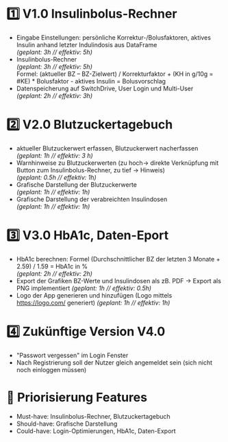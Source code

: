 # 1️⃣ V1.0 Insulinbolus-Rechner
- Eingabe Einstellungen: persönliche Korrektur-/Bolusfaktoren, aktives Insulin anhand letzter Indulindosis aus DataFrame  
*(geplant: 3h // effektiv: 5h)*
- Insulinbolus-Rechner  
*(geplant: 3h // effektiv: 5h)*  
Formel: (aktueller BZ – BZ-Zielwert) / Korrekturfaktor + (KH in g/10g = #KE) * Bolusfaktor - aktives Insulin = Bolusvorschlag
- Datenspeicherung auf SwitchDrive, User Login und Multi-User  
*(geplant: 2h // effektiv: 3h)*

# 2️⃣ V2.0 Blutzuckertagebuch
- aktueller Blutzuckerwert erfassen, Blutzuckerwert nacherfassen  
*(geplant: 1h // effektiv: 3 h)*
- Warnhinweise zu Blutzuckerwerten (zu hoch-> direkte Verknüpfung mit Button zum Insulinbolus-Rechner, zu tief -> Hinweis)  
*(geplant: 0.5h // effektiv: 1h)*
- Grafische Darstellung der Blutzuckerwerte  
*(geplant: 1h // effektiv: 1h)*
- Grafische Darstellung der verabreichten Insulindosen  
*(geplant: 1h // effektiv: 1h)*

# 3️⃣ V3.0 HbA1c, Daten-Eport
- HbA1c berechnen: Formel (Durchschnittlicher BZ der letzten 3 Monate + 2.59) / 1.59 = HbA1c in %  
*(geplant: 2h // effektiv: 2h)*
- Export der Grafiken BZ-Werte und Insulindosen als zB. PDF -> Export als PNG implementiert
*(geplant: 1h // effektiv: 0.5h)*
- Logo der App generieren und hinzufügen (Logo mittels https://logo.com/ generiert)
*(geplant: 1h // effektiv: 1h)*

# 4️⃣ Zukünftige Version V4.0
- "Passwort vergessen" im Login Fenster
- Nach Registrierung soll der Nutzer gleich angemeldet sein (sich nicht noch einloggen müssen)  

# 🔢 Priorisierung Features
- Must-have: Insulinbolus-Rechner, Blutzuckertagebuch
- Should-have: Grafische Darstellung
- Could-have: Login-Optimierungen, HbA1c, Daten-Export

